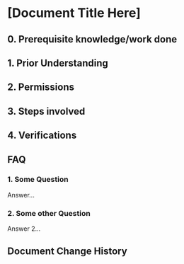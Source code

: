 # [Document Title Here]

## 0. Prerequisite knowledge/work done

## 1. Prior Understanding

## 2. Permissions

## 3. Steps involved

## 4. Verifications

## FAQ

### 1. Some Question

Answer...

### 2. Some other Question

Answer 2...

## Document Change History

